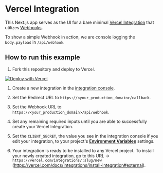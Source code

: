 # Vercel Integration

This Next.js app serves as the UI for a bare minimal [Vercel Integration](https://vercel.com/docs/integrations) that utilizes [Webhooks](https://vercel.com/docs/integrations/webhooks-overview).

To show a simple Webhook in action, we are console logging the `body.payload` in `/api/webhook`.

## How to run this example

1. Fork this repository and deploy to Vercel.

[![Deploy with Vercel](https://vercel.com/button)](https://vercel.com/new/project?template=https://github.com/samsisle/vercel-integration)

1. Create a new integration in the [integration console](https://vercel.com/dashboard/integrations/console).

2. Set the Redirect URL to `https://<your_production_domain>/callback`.

3. Set the Webhook URL to `https://<your_production_domain>/api/webhook`.

4. Set any remaining required inputs until you are able to successfully create your Vercel Integration.

5. Set the `CLIENT_SECRET`, the value you see in the integration console if you edit your integration, to your project's [**Environment Variables**](https://vercel.com/docs/concepts/projects/environment-variables) settings.

6. Your integration is ready to be installed to any Vercel project. To install your newly created integration, go to this URL → `https://vercel.com/integrations/:slug/new` (https://vercel.com/docs/integrations/install-integration#external).
